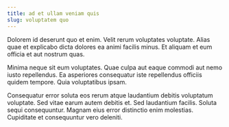 ```yaml
---
title: ad et ullam veniam quis
slug: voluptatem quo
---
```


Dolorem id deserunt quo et enim. Velit rerum voluptates voluptate. Alias quae et explicabo dicta dolores ea animi facilis minus. Et aliquam et eum officia et aut nostrum quas.

Minima neque sit eum voluptates. Quae culpa aut eaque commodi aut nemo iusto repellendus. Ea asperiores consequatur iste repellendus officiis quidem tempore. Quia voluptatibus ipsam.

Consequatur error soluta eos rerum atque laudantium debitis voluptatum voluptate. Sed vitae earum autem debitis et. Sed laudantium facilis. Soluta sequi consequuntur. Magnam eius error distinctio enim molestias. Cupiditate et consequuntur vero deleniti.
